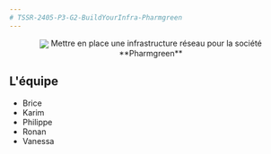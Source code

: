 ```yaml
---
# TSSR-2405-P3-G2-BuildYourInfra-Pharmgreen
---
```


<p align="center">
<img align="center" src="https://github.com/WildCodeSchool/TSSR-2405-P3-G2-BuildYourInfra-Pharmgreen/blob/main/S9/Annexes/Logo_PG.png">
Mettre en place une infrastructure réseau pour la société **Pharmgreen**
</p>

## L'équipe

- Brice
- Karim
- Philippe
- Ronan
- Vanessa
